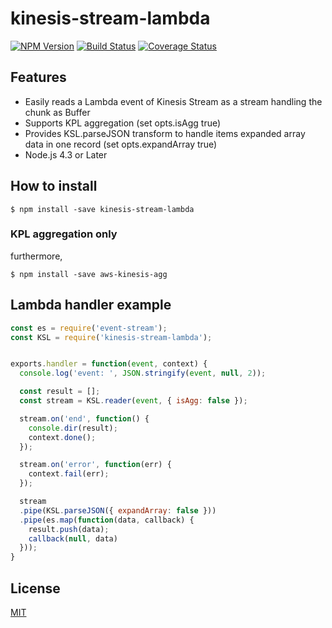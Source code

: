 kinesis-stream-lambda
=====================

[![NPM Version][npm-image]][npm-url]
[![Build Status](https://travis-ci.org/tilfin/kinesis-stream-lambda.svg?branch=master)](https://travis-ci.org/tilfin/kinesis-stream-lambda)
[![Coverage Status](https://coveralls.io/repos/github/tilfin/kinesis-stream-lambda/badge.svg?branch=master)](https://coveralls.io/github/tilfin/kinesis-stream-lambda?branch=master)

## Features

* Easily reads a Lambda event of Kinesis Stream as a stream handling the chunk as Buffer
* Supports KPL aggregation (set opts.isAgg true)
* Provides KSL.parseJSON transform to handle items expanded array data in one record (set opts.expandArray true)
* Node.js 4.3 or Later

## How to install

```
$ npm install -save kinesis-stream-lambda
```

### KPL aggregation only

furthermore,

```
$ npm install -save aws-kinesis-agg
```

## Lambda handler example

```javascript
const es = require('event-stream');
const KSL = require('kinesis-stream-lambda');


exports.handler = function(event, context) {
  console.log('event: ', JSON.stringify(event, null, 2));

  const result = [];
  const stream = KSL.reader(event, { isAgg: false });

  stream.on('end', function() {
    console.dir(result);
    context.done();
  });

  stream.on('error', function(err) {
    context.fail(err);
  });

  stream
  .pipe(KSL.parseJSON({ expandArray: false }))
  .pipe(es.map(function(data, callback) {
    result.push(data);
    callback(null, data)
  }));
}
```

## License

  [MIT](LICENSE)

[npm-image]: https://img.shields.io/npm/v/kinesis-stream-lambda.svg
[npm-url]: https://npmjs.org/package/kinesis-stream-lambda
